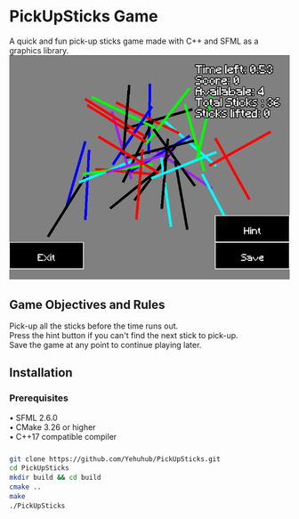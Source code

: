 # PickUpSticks Game
A quick and fun pick-up sticks game made with C++ and SFML as a graphics library.  
![alt text](https://github.com/Yehuhub/PickUpSticks/blob/master/gamepicture.png?raw=true)
## Game Objectives and Rules
Pick-up all the sticks before the time runs out.  
Press the hint button if you can't find the next stick to pick-up.  
Save the game at any point to continue playing later.  

## Installation
### Prerequisites
• SFML 2.6.0  
• CMake 3.26 or higher  
• C++17 compatible compiler

###
```sh
git clone https://github.com/Yehuhub/PickUpSticks.git
cd PickUpSticks
mkdir build && cd build
cmake ..
make
./PickUpSticks
```
